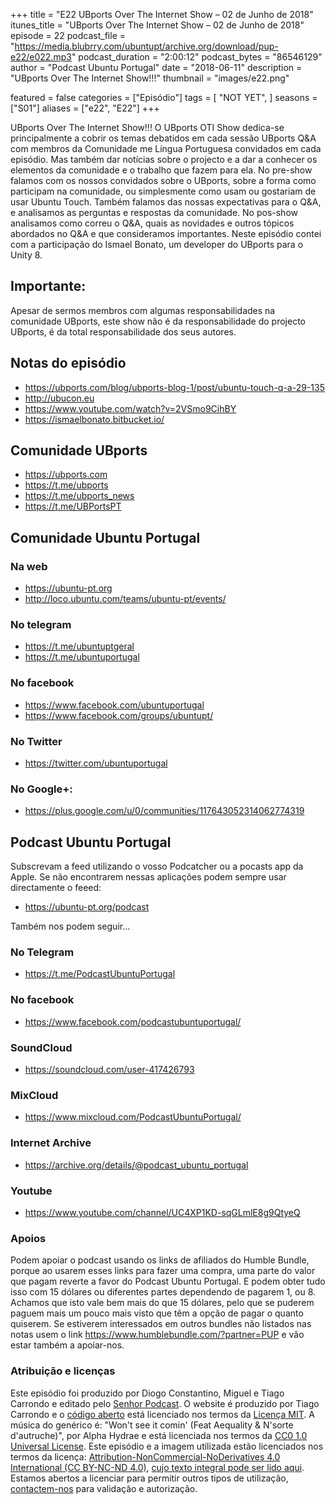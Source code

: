+++
title = "E22 UBports Over The Internet Show – 02 de Junho de 2018"
itunes_title = "UBports Over The Internet Show – 02 de Junho de 2018"
episode = 22
podcast_file = "https://media.blubrry.com/ubuntupt/archive.org/download/pup-e22/e022.mp3"
podcast_duration = "2:00:12"
podcast_bytes = "86546129"
author = "Podcast Ubuntu Portugal"
date = "2018-06-11"
description = "UBports Over The Internet Show!!!"
thumbnail = "images/e22.png"

featured = false
categories = ["Episódio"]
tags = [
  "NOT YET",
]
seasons = ["S01"]
aliases = ["e22", "E22"]
+++

UBports Over The Internet Show!!!
O UBports OTI Show dedica-se principalmente a cobrir os temas debatidos em cada sessão UBports Q&A com membros da Comunidade me Língua Portuguesa convidados em cada episódio. Mas também dar notícias sobre o projecto e a dar a conhecer os elementos da comunidade e o trabalho que fazem para ela.
No pre-show falamos com os nossos convidados sobre o UBports, sobre a forma como participam na comunidade, ou simplesmente como usam ou gostariam de usar Ubuntu Touch. Também falamos das nossas expectativas para o Q&A, e analisamos as perguntas e respostas da comunidade.
No pos-show analisamos como correu o Q&A, quais as novidades e outros tópicos abordados no Q&A e que consideramos importantes.
Neste episódio contei com a participação do Ismael Bonato, um developer do UBports para o Unity 8.

## Importante:
Apesar de sermos membros com algumas responsabilidades na comunidade UBports, este show não é da responsabilidade do projecto UBports, é da total responsabilidade dos seus autores.

## Notas do episódio

* https://ubports.com/blog/ubports-blog-1/post/ubuntu-touch-q-a-29-135
* http://ubucon.eu
* https://www.youtube.com/watch?v=2VSmo9CihBY
* https://ismaelbonato.bitbucket.io/

## Comunidade UBports
* https://ubports.com
* https://t.me/ubports
* https://t.me/ubports_news
* https://t.me/UBPortsPT

## Comunidade Ubuntu Portugal

### Na web
* https://ubuntu-pt.org
* http://loco.ubuntu.com/teams/ubuntu-pt/events/

### No telegram
* https://t.me/ubuntuptgeral
* https://t.me/ubuntuportugal

### No facebook
* https://www.facebook.com/ubuntuportugal
* https://www.facebook.com/groups/ubuntupt/

### No Twitter
* https://twitter.com/ubuntuportugal

### No Google+:
* https://plus.google.com/u/0/communities/117643052314062774319

## Podcast Ubuntu Portugal
Subscrevam a feed utilizando o vosso Podcatcher ou a pocasts app da Apple.
Se não encontrarem nessas aplicações podem sempre usar directamente o feeed:
* https://ubuntu-pt.org/podcast

Também nos podem seguir…

### No Telegram
* https://t.me/PodcastUbuntuPortugal

### No facebook
* https://www.facebook.com/podcastubuntuportugal/

### SoundCloud
* https://soundcloud.com/user-417426793

### MixCloud
* https://www.mixcloud.com/PodcastUbuntuPortugal/

### Internet Archive
* https://archive.org/details/@podcast_ubuntu_portugal

### Youtube
* https://www.youtube.com/channel/UC4XP1KD-sqGLmlE8g9QtyeQ


### Apoios
Podem apoiar o podcast usando os links de afiliados do Humble Bundle, porque ao usarem esses links para fazer uma compra, uma parte do valor que pagam reverte a favor do Podcast Ubuntu Portugal.
E podem obter tudo isso com 15 dólares ou diferentes partes dependendo de pagarem 1, ou 8.
Achamos que isto vale bem mais do que 15 dólares, pelo que se puderem paguem mais um pouco mais visto que têm a opção de pagar o quanto quiserem.
Se estiverem interessados em outros bundles não listados nas notas usem o link https://www.humblebundle.com/?partner=PUP e vão estar também a apoiar-nos.

### Atribuição e licenças
Este episódio foi produzido por Diogo Constantino, Miguel e Tiago Carrondo e editado pelo [Senhor Podcast](https://senhorpodcast.pt/).
O website é produzido por Tiago Carrondo e o [código aberto](https://gitlab.com/podcastubuntuportugal/website) está licenciado nos termos da [Licença MIT](https://gitlab.com/podcastubuntuportugal/website/main/LICENSE).
A música do genérico é: "Won't see it comin' (Feat Aequality & N'sorte d'autruche)", por Alpha Hydrae e está licenciada nos termos da [CC0 1.0 Universal License](https://creativecommons.org/publicdomain/zero/1.0/).
Este episódio e a imagem utilizada estão licenciados nos termos da licença: [Attribution-NonCommercial-NoDerivatives 4.0 International (CC BY-NC-ND 4.0)](https://creativecommons.org/licenses/by-nc-nd/4.0/), [cujo texto integral pode ser lido aqui](https://creativecommons.org/licenses/by-nc-nd/4.0/legalcode). Estamos abertos a licenciar para permitir outros tipos de utilização, [contactem-nos](https://podcastubuntuportugal.org/contactos) para validação e autorização.

